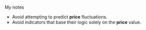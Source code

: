 My notes

- Avoid attempting to predict **price** fluctuations.
- Avoid indicators that base their logic solely on the **price** value.
